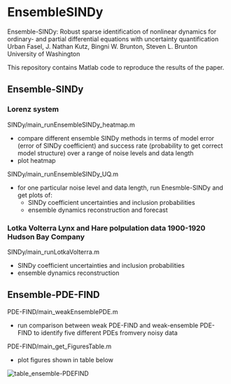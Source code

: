 # EnsembleSINDy
 
Ensemble-SINDy: Robust sparse identification of nonlinear dynamics for ordinary- and partial differential equations with uncertainty quantification  
Urban Fasel, J. Nathan Kutz, Bingni W. Brunton, Steven L. Brunton  
University of Washington


This repository contains Matlab code to reproduce the results of the paper. 



## Ensemble-SINDy

### Lorenz system

SINDy/main_runEnsembleSINDy_heatmap.m  
 * compare different ensemble SINDy methods in terms of model error (error of SINDy coefficient) and success rate (probability to get correct model structure) over a range of noise levels and data length
 * plot heatmap
    
SINDy/main_runEnsembleSINDy_UQ.m  
 * for one particular noise level and data length, run Enesmble-SINDy and get plots of:
    * SINDy coefficient uncertainties and inclusion probabilities
    * ensemble dynamics reconstruction and forecast 

### Lotka Volterra Lynx and Hare polpulation data 1900-1920 Hudson Bay Company

SINDy/main_runLotkaVolterra.m  
 * SINDy coefficient uncertainties and inclusion probabilities
 * ensemble dynamics reconstruction


## Ensemble-PDE-FIND

PDE-FIND/main_weakEnsemblePDE.m
 * run comparison between weak PDE-FIND and weak-ensemble PDE-FIND to identify five different PDEs fromvery noisy data

PDE-FIND/main_get_FiguresTable.m
 * plot figures shown in table below 


![table_ensemble-PDEFIND](https://user-images.githubusercontent.com/60729896/133896254-97fb3164-c0e2-485b-8469-d92ce4a4a6b1.png)

